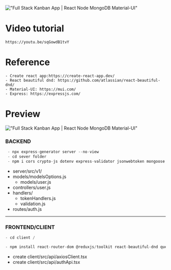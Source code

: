 !["Full Stack Kanban App | React Node MongoDB Material-UI"](https://user-images.githubusercontent.com/67447840/177310317-3d9ad738-af83-4cc1-976a-c4a54c1033ff.png 'Full Stack Kanban App | React Node MongoDB Material-UI')

# Video tutorial

    https://youtu.be/sqGowdB1tvY

# Reference

    - Create react app:https://create-react-app.dev/
    - React beautiful dnd: https://github.com/atlassian/react-beautiful-dnd/
    - Material-UI: https://mui.com/
    - Express: https://expressjs.com/

# Preview

!["Full Stack Kanban App | React Node MongoDB Material-UI"](https://user-images.githubusercontent.com/67447840/177310521-764f8ff7-5e3d-4644-ac0a-273cf83e48aa.gif 'Full Stack Kanban App | React Node MongoDB Material-UI')

### BACKEND

```js
 - npx express-generator server --no-view
 - cd sever folder
 - npm i cors crypto-js dotenv express-validator jsonwebtoken mongoose nodemon
```

- server/src/v1/
- models/modelsOptions.js
  - models/user.js
- controllers/user.js
- handlers/
  - tokenHandlers.js
  - validation.js
- routes/auth.js

<hr>

### FRONTEND/CLIENT

```js
- cd client /

- npm install react-router-dom @reduxjs/toolkit react-beautiful-dnd query-string axios moment emoji-mart@3.0.1 @mui/material @mui/lab @mui/icons-material @fontsource/roboto @emotion/react @ckeditor/ckeditor5-react @ckeditor/ckeditor5-build-classic --legacy-peer-deps

```

- create client/src/api/axiosClient.tsx
- create client/src/api/authApi.tsx
